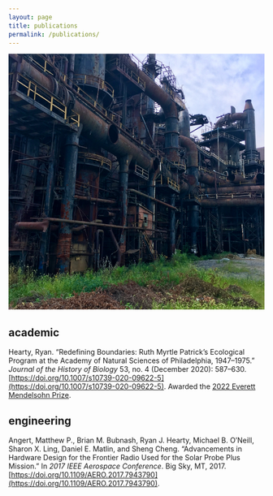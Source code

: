 ```yaml
---
layout: page
title: publications
permalink: /publications/
---
```


![](/assets/publications.jpg)

## academic

Hearty, Ryan. “Redefining Boundaries: Ruth Myrtle Patrick’s Ecological Program at the Academy of Natural Sciences of Philadelphia, 1947–1975.” *Journal of the History of Biology* 53, no. 4 (December 2020): 587–630. [https://doi.org/10.1007/s10739-020-09622-5](https://doi.org/10.1007/s10739-020-09622-5). Awarded the [2022 Everett Mendelsohn Prize](https://link.springer.com/article/10.1007/s10739-022-09668-7).

## engineering

Angert, Matthew P., Brian M. Bubnash, Ryan J. Hearty, Michael B. O’Neill, Sharon X. Ling, Daniel E. Matlin, and Sheng Cheng. “Advancements in Hardware Design for the Frontier Radio Used for the Solar Probe Plus Mission.” In *2017 IEEE Aerospace Conference*. Big Sky, MT, 2017. [https://doi.org/10.1109/AERO.2017.7943790](https://doi.org/10.1109/AERO.2017.7943790).
